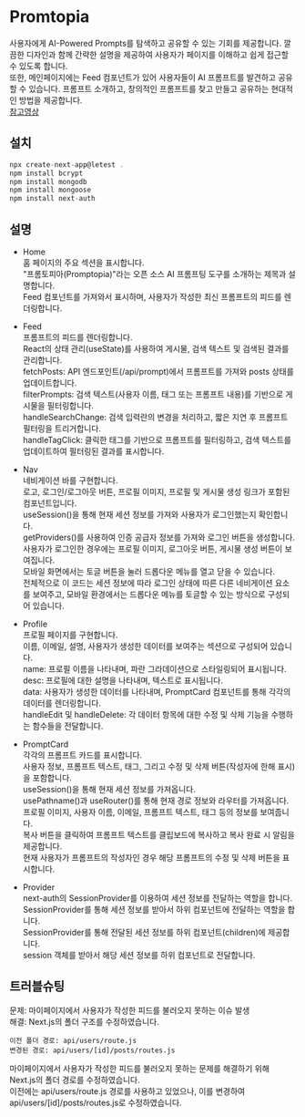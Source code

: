 # Promtopia
사용자에게 AI-Powered Prompts를 탐색하고 공유할 수 있는 기회를 제공합니다. 깔끔한 디자인과 함께 간략한 설명을 제공하여 사용자가 페이지를 이해하고 쉽게 접근할 수 있도록 합니다.   
또한, 메인페이지에는 Feed 컴포넌트가 있어 사용자들이 AI 프롬프트를 발견하고 공유할 수 있습니다. 프롬프트 소개하고, 창의적인 프롬프트를 찾고 만들고 공유하는 현대적인 방법을 제공합니다.   
[참고영상](https://www.youtube.com/watch?v=wm5gMKuwSYk&list=PLae0MNlb0EigrgB0rMwE2j9wu-BX5YdqT&index=1)

## 설치
```js
npx create-next-app@letest .   
npm install bcrypt   
npm install mongodb   
npm install mongoose   
npm install next-auth
```
## 설명
- Home<br />
홈 페이지의 주요 섹션을 표시합니다.<br/>
"프롬토피아(Promptopia)"라는 오픈 소스 AI 프롬프팅 도구를 소개하는 제목과 설명합니다.<br />
Feed 컴포넌트를 가져와서 표시하며, 사용자가 작성한 최신 프롬프트의 피드를 렌더링합니다.<br />
   
- Feed<br />
프롬프트의 피드를 렌더링합니다.<br />
React의 상태 관리(useState)를 사용하여 게시물, 검색 텍스트 및 검색된 결과를 관리합니다.<br />
fetchPosts: API 엔드포인트(/api/prompt)에서 프롬프트를 가져와 posts 상태를 업데이트합니다.<br />
filterPrompts: 검색 텍스트(사용자 이름, 태그 또는 프롬프트 내용)를 기반으로 게시물을 필터링합니다.<br />
handleSearchChange: 검색 입력란의 변경을 처리하고, 짧은 지연 후 프롬프트 필터링을 트리거합니다.<br />
handleTagClick: 클릭한 태그를 기반으로 프롬프트를 필터링하고, 검색 텍스트를 업데이트하여 필터링된 결과를 표시합니다.<br />
   
- Nav<br />
네비게이션 바를 구현합니다.<br />
로고, 로그인/로그아웃 버튼, 프로필 이미지, 프로필 및 게시물 생성 링크가 포함된 컴포넌트입니다.<br />
useSession()을 통해 현재 세션 정보를 가져와 사용자가 로그인했는지 확인합니다.<br />
getProviders()를 사용하여 인증 공급자 정보를 가져와 로그인 버튼을 생성합니다.<br />
사용자가 로그인한 경우에는 프로필 이미지, 로그아웃 버튼, 게시물 생성 버튼이 보여집니다.<br />
모바일 화면에서는 토글 버튼을 눌러 드롭다운 메뉴를 열고 닫을 수 있습니다.<br />
전체적으로 이 코드는 세션 정보에 따라 로그인 상태에 따른 다른 네비게이션 요소를 보여주고, 모바일 환경에서는 드롭다운 메뉴를 토글할 수 있는 방식으로 구성되어 있습니다.<br />
   
- Profile<br />
프로필 페이지를 구현합니다.<br />
이름, 이메일, 설명, 사용자가 생성한 데이터를 보여주는 섹션으로 구성되어 있습니다.<br />
name: 프로필 이름을 나타내며, 파란 그라데이션으로 스타일링되어 표시됩니다.<br />
desc: 프로필에 대한 설명을 나타내며, 텍스트로 표시됩니다.<br />
data: 사용자가 생성한 데이터를 나타내며, PromptCard 컴포넌트를 통해 각각의 데이터를 렌더링합니다.<br />
handleEdit 및 handleDelete: 각 데이터 항목에 대한 수정 및 삭제 기능을 수행하는 함수들을 전달합니다.<br />
   
- PromptCard<br />
각각의 프롬프트 카드를 표시합니다.<br />
사용자 정보, 프롬프트 텍스트, 태그, 그리고 수정 및 삭제 버튼(작성자에 한해 표시)을 포함합니다.<br />
useSession()을 통해 현재 세션 정보를 가져옵니다.<br />
usePathname()과 useRouter()를 통해 현재 경로 정보와 라우터를 가져옵니다.<br />
프로필 이미지, 사용자 이름, 이메일, 프롬프트 텍스트, 태그 등의 정보를 보여줍니다.<br />
복사 버튼을 클릭하여 프롬프트 텍스트를 클립보드에 복사하고 복사 완료 시 알림을 제공합니다.<br />
현재 사용자가 프롬프트의 작성자인 경우 해당 프롬프트의 수정 및 삭제 버튼을 표시합니다.<br />
   
- Provider<br />
next-auth의 SessionProvider를 이용하여 세션 정보를 전달하는 역할을 합니다.<br />
SessionProvider를 통해 세션 정보를 받아서 하위 컴포넌트에 전달하는 역할을 합니다.<br />
SessionProvider를 통해 전달된 세션 정보를 하위 컴포넌트(children)에 제공합니다.<br />
session 객체를 받아서 해당 세션 정보를 하위 컴포넌트로 전달합니다.<br />
   
## 트러블슈팅
문제: 마이페이지에서 사용자가 작성한 피드를 불러오지 못하는 이슈 발생   
해결: Next.js의 폴더 구조를 수정하였습니다.   
```
이전 폴더 경로: api/users/route.js
변경된 경로: api/users/[id]/posts/routes.js
```
마이페이지에서 사용자가 작성한 피드를 불러오지 못하는 문제를 해결하기 위해 Next.js의 폴더 경로를 수정하였습니다.<br />
이전에는 api/users/route.js 경로를 사용하고 있었으나, 이를 변경하여 api/users/[id]/posts/routes.js로 수정하였습니다.
